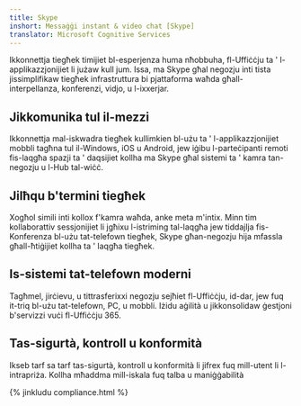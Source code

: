 ```yaml
---
title: Skype
inshort: Messaġġi instant & video chat [Skype]
translator: Microsoft Cognitive Services
---
```


Ikkonnettja tiegħek timijiet bl-esperjenza huma nħobbuha, fl-Uffiċċju ta ' l-applikazzjonijiet li jużaw kull jum. Issa, ma Skype għal negozju inti tista jissimplifikaw tiegħek infrastruttura bi pjattaforma waħda għall-interpellanza, konferenzi, vidjo, u l-ixxerjar. 

## Jikkomunika tul il-mezzi
Ikkonnettja mal-iskwadra tiegħek kullimkien bl-użu ta ' l-applikazzjonijiet mobbli tagħna tul il-Windows, iOS u Android, jew iġibu l-parteċipanti remoti fis-laqgħa spazji ta ' daqsijiet kollha ma Skype għal sistemi ta ' kamra tan-negozju u l-Hub tal-wiċċ.

## Jilħqu b'termini tiegħek
Xogħol simili inti kollox f'kamra waħda, anke meta m'intix. Minn tim kollaborattiv sessjonijiet li jgħixu l-istriming tal-laqgħa jew tiddajlja fis-Konferenza bl-użu tat-telefown tiegħek, Skype għan-negozju hija mfassla għall-ħtiġijiet kollha ta ' laqgħa tiegħek. 

## Is-sistemi tat-telefown moderni
Tagħmel, jirċievu, u tittrasferixxi negozju sejħiet fl-Uffiċċju, id-dar, jew fuq it-triq bl-użu tat-telefown, PC, u mobbli. Iżidu aġilità u jikkonsolidaw ġestjoni b'servizzi vuċi fl-Uffiċċju 365. 

## Tas-sigurtà, kontroll u konformità
Ikseb tarf sa tarf tas-sigurtà, kontroll u konformità li jifrex fuq mill-utent li l-intrapriża. Kollha mħaddma mill-iskala fuq talba u maniġġabilità 

{% jinkludu compliance.html %}

